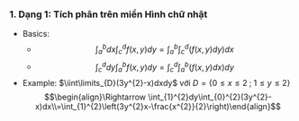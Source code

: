 ### 1. Dạng 1: Tích phân trên miền Hình chữ nhật
- Basics:
	- $$\int_{a}^{b}dx\int_{c}^{d}f(x,y)dy=\int_{a}^{b}\int_{c}^{d}(f(x,y)dy)dx$$
	- $$\int_{c}^{d}dy\int_{a}^{b}f(x,y)dy=\int_{c}^{d}\int_{a}^{b}(f(x,y)dx)dy$$
- Example: $\iint\limits_{D}(3y^{2}-x)dxdy$ với $D=\{ 0\leq x\leq 2\; ;\;1\leq y\leq 2 \}$   
	$$\begin{align}\Rightarrow \int_{1}^{2}dy\int_{0}^{2}(3y^{2}-x)dx\\=\int_{1}^{2}\left(3y^{2}x-\frac{x^{2}}{2}\right)\end{align}$$